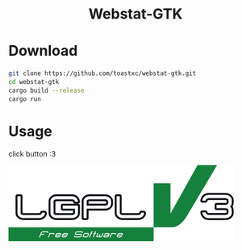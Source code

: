 <h1 align="center">
  Webstat-GTK
  </h1>
  
# Download
```bash
git clone https://github.com/toastxc/webstat-gtk.git
cd webstat-gtk
cargo build --release
cargo run
```
# Usage
click button :3


![LGPLv3 Badge](/README_RESOURCES/LGPLv3%20Logo.svg)
